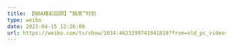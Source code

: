 ```yaml
---
title: 【NBA精彩回顾】“搞笑”时刻
type: weibo
date: 2021-04-15 12:26:09
url: https://weibo.com/tv/show/1034:4623299741941819?from=old_pc_videoshow
---
```


<!-- more -->